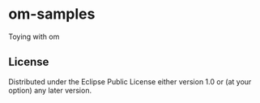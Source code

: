 # om-samples

Toying with om


## License

Distributed under the Eclipse Public License either version 1.0 or (at
your option) any later version.
